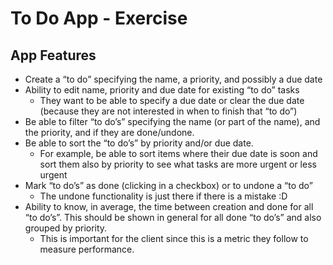 # To Do App - Exercise

## App Features
* Create a “to do” specifying the name, a priority, and possibly a due date
* Ability to edit name, priority and due date for existing “to do” tasks
  * They want to be able to specify a due date or clear the due date (because they are not interested in when to finish that “to do”)
* Be able to filter “to do’s” specifying the name (or part of the name), and the priority, and if they are done/undone.
* Be able to sort the “to do’s” by priority and/or due date.
  * For example, be able to sort items where their due date is soon and sort them also by priority to see what tasks are more urgent or less urgent
* Mark “to do’s” as done (clicking in a checkbox) or to undone a “to do”
  * The undone functionality is just there if there is a mistake :D
* Ability to know, in average, the time between creation and done for all “to do’s”. This should be shown in general for all done “to do’s” and also grouped by priority.
  * This is important for the client since this is a metric they follow to measure performance.